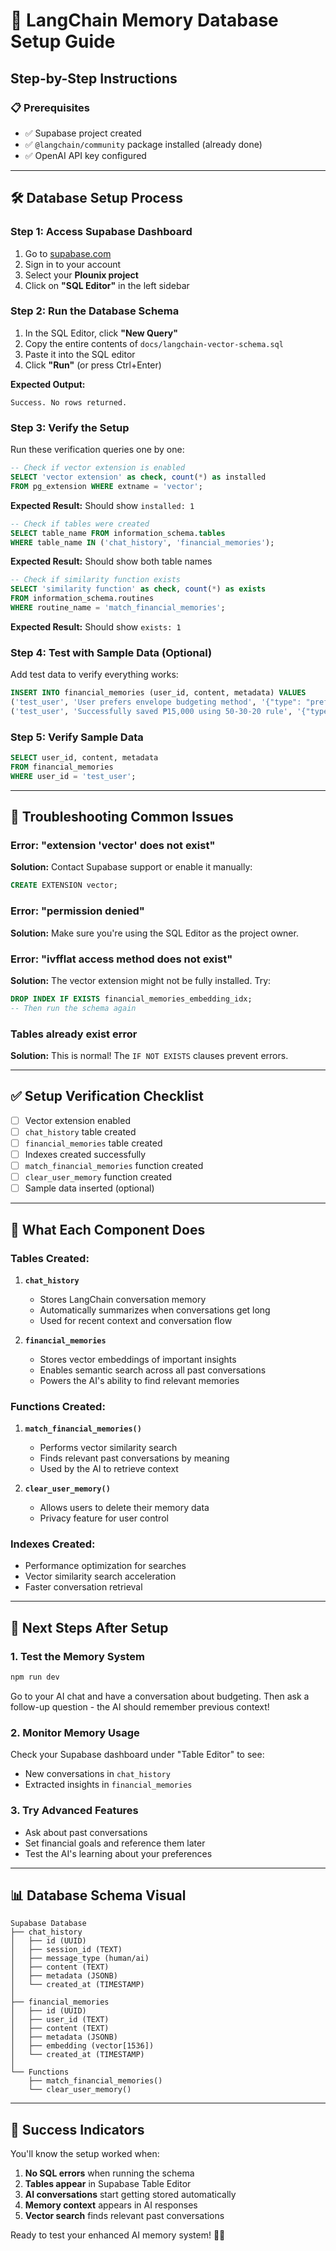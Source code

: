 # 🚀 LangChain Memory Database Setup Guide

## Step-by-Step Instructions

### 📋 **Prerequisites**
- ✅ Supabase project created
- ✅ `@langchain/community` package installed (already done)
- ✅ OpenAI API key configured

---

## 🛠️ **Database Setup Process**

### **Step 1: Access Supabase Dashboard**

1. Go to [supabase.com](https://supabase.com)
2. Sign in to your account
3. Select your **Plounix project**
4. Click on **"SQL Editor"** in the left sidebar

### **Step 2: Run the Database Schema**

1. In the SQL Editor, click **"New Query"**
2. Copy the entire contents of `docs/langchain-vector-schema.sql`
3. Paste it into the SQL editor
4. Click **"Run"** (or press Ctrl+Enter)

**Expected Output:**
```
Success. No rows returned.
```

### **Step 3: Verify the Setup**

Run these verification queries one by one:

```sql
-- Check if vector extension is enabled
SELECT 'vector extension' as check, count(*) as installed 
FROM pg_extension WHERE extname = 'vector';
```
**Expected Result:** Should show `installed: 1`

```sql
-- Check if tables were created
SELECT table_name FROM information_schema.tables 
WHERE table_name IN ('chat_history', 'financial_memories');
```
**Expected Result:** Should show both table names

```sql
-- Check if similarity function exists
SELECT 'similarity function' as check, count(*) as exists 
FROM information_schema.routines 
WHERE routine_name = 'match_financial_memories';
```
**Expected Result:** Should show `exists: 1`

### **Step 4: Test with Sample Data (Optional)**

Add test data to verify everything works:

```sql
INSERT INTO financial_memories (user_id, content, metadata) VALUES 
('test_user', 'User prefers envelope budgeting method', '{"type": "preference"}'),
('test_user', 'Successfully saved ₱15,000 using 50-30-20 rule', '{"type": "achievement"}');
```

### **Step 5: Verify Sample Data**

```sql
SELECT user_id, content, metadata 
FROM financial_memories 
WHERE user_id = 'test_user';
```

---

## 🔧 **Troubleshooting Common Issues**

### **Error: "extension 'vector' does not exist"**
**Solution:** Contact Supabase support or enable it manually:
```sql
CREATE EXTENSION vector;
```

### **Error: "permission denied"**
**Solution:** Make sure you're using the SQL Editor as the project owner.

### **Error: "ivfflat access method does not exist"**
**Solution:** The vector extension might not be fully installed. Try:
```sql
DROP INDEX IF EXISTS financial_memories_embedding_idx;
-- Then run the schema again
```

### **Tables already exist error**
**Solution:** This is normal! The `IF NOT EXISTS` clauses prevent errors.

---

## ✅ **Setup Verification Checklist**

- [ ] Vector extension enabled
- [ ] `chat_history` table created
- [ ] `financial_memories` table created  
- [ ] Indexes created successfully
- [ ] `match_financial_memories` function created
- [ ] `clear_user_memory` function created
- [ ] Sample data inserted (optional)

---

## 🎯 **What Each Component Does**

### **Tables Created:**

1. **`chat_history`**
   - Stores LangChain conversation memory
   - Automatically summarizes when conversations get long
   - Used for recent context and conversation flow

2. **`financial_memories`**
   - Stores vector embeddings of important insights
   - Enables semantic search across all past conversations
   - Powers the AI's ability to find relevant memories

### **Functions Created:**

1. **`match_financial_memories()`**
   - Performs vector similarity search
   - Finds relevant past conversations by meaning
   - Used by the AI to retrieve context

2. **`clear_user_memory()`**
   - Allows users to delete their memory data
   - Privacy feature for user control

### **Indexes Created:**
- Performance optimization for searches
- Vector similarity search acceleration
- Faster conversation retrieval

---

## 🚀 **Next Steps After Setup**

### **1. Test the Memory System**
```bash
npm run dev
```
Go to your AI chat and have a conversation about budgeting. Then ask a follow-up question - the AI should remember previous context!

### **2. Monitor Memory Usage**
Check your Supabase dashboard under "Table Editor" to see:
- New conversations in `chat_history`
- Extracted insights in `financial_memories`

### **3. Try Advanced Features**
- Ask about past conversations
- Set financial goals and reference them later
- Test the AI's learning about your preferences

---

## 📊 **Database Schema Visual**

```
Supabase Database
├── chat_history
│   ├── id (UUID)
│   ├── session_id (TEXT) 
│   ├── message_type (human/ai)
│   ├── content (TEXT)
│   ├── metadata (JSONB)
│   └── created_at (TIMESTAMP)
│
├── financial_memories  
│   ├── id (UUID)
│   ├── user_id (TEXT)
│   ├── content (TEXT)
│   ├── metadata (JSONB)
│   ├── embedding (vector[1536])
│   └── created_at (TIMESTAMP)
│
└── Functions
    ├── match_financial_memories()
    └── clear_user_memory()
```

---

## 🎉 **Success Indicators**

You'll know the setup worked when:

1. **No SQL errors** when running the schema
2. **Tables appear** in Supabase Table Editor
3. **AI conversations** start getting stored automatically
4. **Memory context** appears in AI responses
5. **Vector search** finds relevant past conversations

Ready to test your enhanced AI memory system! 🧠✨
